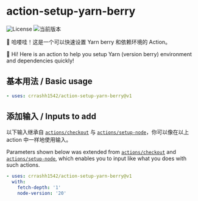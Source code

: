 # action-setup-yarn-berry

![License](https://img.shields.io/github/license/crrashh1542/action-setup-yarn-berry)
![当前版本](https://img.shields.io/github/release/crrashh1542/action-setup-yarn-berry)

👋 哈喽哇！这是一个可以快速设置 Yarn berry 和依赖环境的 Action。  

👋 Hi! Here is an action to help you setup Yarn (version berry) environment and dependencies quickly!

## 基本用法 / Basic usage
```yaml
- uses: crrashh1542/action-setup-yarn-berry@v1
```

## 添加输入 / Inputs to add
以下输入继承自 [`actions/checkout`](https://github.com/actions/checkout) 与 [`actions/setup-node`](https://github.com/actions/setup-node)，你可以像在以上 action 中一样地使用输入。

Parameters shown below was extended from [`actions/checkout`](https://github.com/actions/checkout) and [`actions/setup-node`](https://github.com/actions/setup-node), which enables you to input like what you does with such actions.
```yaml
- uses: crrashh1542/action-setup-yarn-berry@v1
  with:
    fetch-depth: '1'
    node-version: '20'
```
